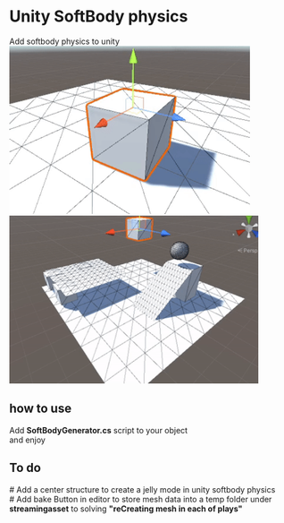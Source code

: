 <meta name="google-site-verification" content="-1jiJZ-TUx9L9zO3uSK3lp_G1AtSwhuGexR002ZBfGY" />
<h1>Unity SoftBody physics</h1>
Add softbody physics to unity

<br>
<img src="https://github.com/ehsanwwe/Unity-SoftBody-physics/blob/main/softbody.gif?raw=true"  height="300" alt="unity softbody">
<img src="https://github.com/ehsanwwe/Unity-SoftBody-physics/blob/main/softbody2.gif?raw=true" height="300" alt="unity softbody">

<br>
<h2>how to use</h2>
Add <b>SoftBodyGenerator.cs</b> script to your object
<br>
and enjoy


<h2>To do </h2>
# Add a center structure to create a jelly mode in unity softbody physics
<br>
# Add bake Button in editor to store mesh data into a temp folder under <b>streamingasset</b> to solving <b>"reCreating mesh in each of plays"</b>
